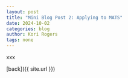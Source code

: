 ```yaml
---
layout: post
title: "Mini Blog Post 2: Applying to MATS"
date: 2024-10-02
categories: blog
author: Kori Rogers
tags: none
---
```


xxx

[back]({{ site.url }})